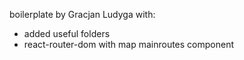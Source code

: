 boilerplate by Gracjan Ludyga with:

- added useful folders
- react-router-dom with map mainroutes component
